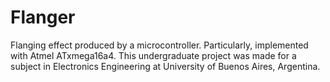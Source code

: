 # Flanger
Flanging effect produced by a microcontroller. Particularly, implemented with Atmel ATxmega16a4. This undergraduate project was made for a subject in Electronics Engineering at University of Buenos Aires, Argentina. 
